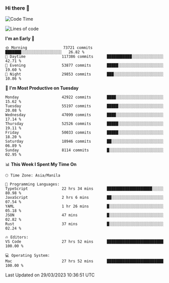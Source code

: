 ### Hi there 👋

<!--START_SECTION:waka-->
![Code Time](http://img.shields.io/badge/Code%20Time-3%2C789%20hrs%2023%20mins-blue)

![Lines of code](https://img.shields.io/badge/From%20Hello%20World%20I%27ve%20Written-105.0%20million%20lines%20of%20code-blue)

**I'm an Early 🐤** 

```text
🌞 Morning                73721 commits       ███████░░░░░░░░░░░░░░░░░░   26.82 % 
🌆 Daytime                117386 commits      ███████████░░░░░░░░░░░░░░   42.71 % 
🌃 Evening                53877 commits       █████░░░░░░░░░░░░░░░░░░░░   19.60 % 
🌙 Night                  29853 commits       ███░░░░░░░░░░░░░░░░░░░░░░   10.86 % 
```
📅 **I'm Most Productive on Tuesday** 

```text
Monday                   42922 commits       ████░░░░░░░░░░░░░░░░░░░░░   15.62 % 
Tuesday                  55197 commits       █████░░░░░░░░░░░░░░░░░░░░   20.08 % 
Wednesday                47099 commits       ████░░░░░░░░░░░░░░░░░░░░░   17.14 % 
Thursday                 52526 commits       █████░░░░░░░░░░░░░░░░░░░░   19.11 % 
Friday                   50033 commits       █████░░░░░░░░░░░░░░░░░░░░   18.20 % 
Saturday                 18946 commits       ██░░░░░░░░░░░░░░░░░░░░░░░   06.89 % 
Sunday                   8114 commits        █░░░░░░░░░░░░░░░░░░░░░░░░   02.95 % 
```


📊 **This Week I Spent My Time On** 

```text
🕑︎ Time Zone: Asia/Manila

💬 Programming Languages: 
TypeScript               22 hrs 34 mins      ████████████████████░░░░░   80.98 % 
JavaScript               2 hrs 6 mins        ██░░░░░░░░░░░░░░░░░░░░░░░   07.54 % 
YAML                     1 hr 26 mins        █░░░░░░░░░░░░░░░░░░░░░░░░   05.18 % 
JSON                     47 mins             █░░░░░░░░░░░░░░░░░░░░░░░░   02.82 % 
Rust                     37 mins             █░░░░░░░░░░░░░░░░░░░░░░░░   02.24 % 

🔥 Editors: 
VS Code                  27 hrs 52 mins      █████████████████████████   100.00 % 

💻 Operating System: 
Mac                      27 hrs 52 mins      █████████████████████████   100.00 % 
```


 Last Updated on 29/03/2023 10:36:51 UTC
<!--END_SECTION:waka-->


<!--
**rad182/rad182** is a ✨ _special_ ✨ repository because its `README.md` (this file) appears on your GitHub profile.

Here are some ideas to get you started:

- 🔭 I’m currently working on ...
- 🌱 I’m currently learning ...
- 👯 I’m looking to collaborate on ...
- 🤔 I’m looking for help with ...
- 💬 Ask me about ...
- 📫 How to reach me: ...
- 😄 Pronouns: ...
- ⚡ Fun fact: ...
-->
